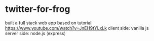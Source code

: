 # twitter-for-frog
built a full stack web app based on tutorial https://www.youtube.com/watch?v=JnEH9tYLxLk
client side: vanilla js<br>
server side: node.js (express)
